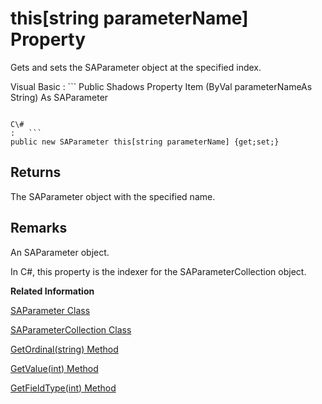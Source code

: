<!-- loio3c1d72206c5f10148c3387b145bf5dab -->

# this\[string parameterName\] Property

Gets and sets the SAParameter object at the specified index.



Visual Basic
:   ```
Public Shadows Property Item (ByVal parameterNameAs String) As SAParameter
```

C\#
:   ```
public new SAParameter this[string parameterName] {get;set;}
```



## Returns

The SAParameter object with the specified name.



## Remarks

An SAParameter object.

In C\#, this property is the indexer for the SAParameterCollection object.

**Related Information**  


[SAParameter Class](saparameter-class-3c1c008.md "Represents a parameter to an SACommand, and optionally, its mapping to a DataSet column.")

[SAParameterCollection Class](saparametercollection-class-3c1d81e.md "Represents all parameters to an SACommand object and, optionally, their mapping to a DataSet column.")

[GetOrdinal\(string\) Method](getordinal-string-method-3c16b3a.md "Returns the column ordinal, given the column name.")

[GetValue\(int\) Method](getvalue-int-method-3c16eac.md "Returns the value of the specified column as an Object.")

[GetFieldType\(int\) Method](getfieldtype-int-method-3c16794.md "Returns the Type that is the data type of the object.")

